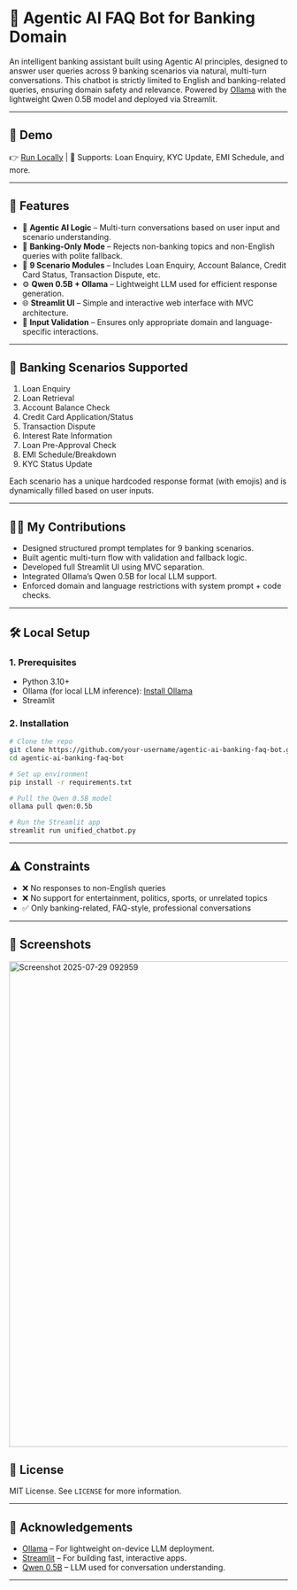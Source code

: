 
# 💬 Agentic AI FAQ Bot for Banking Domain

An intelligent banking assistant built using Agentic AI principles, designed to answer user queries across 9 banking scenarios via natural, multi-turn conversations. This chatbot is strictly limited to English and banking-related queries, ensuring domain safety and relevance. Powered by [Ollama](https://ollama.com) with the lightweight Qwen 0.5B model and deployed via Streamlit.

---

## 🚀 Demo

👉 [Run Locally](#-local-setup) | 🏦 Supports: Loan Enquiry, KYC Update, EMI Schedule, and more.

---

## 📌 Features

- 🧠 **Agentic AI Logic** – Multi-turn conversations based on user input and scenario understanding.
- 🏦 **Banking-Only Mode** – Rejects non-banking topics and non-English queries with polite fallback.
- 📄 **9 Scenario Modules** – Includes Loan Enquiry, Account Balance, Credit Card Status, Transaction Dispute, etc.
- ⚙️ **Qwen 0.5B + Ollama** – Lightweight LLM used for efficient response generation.
- 🌐 **Streamlit UI** – Simple and interactive web interface with MVC architecture.
- 🔐 **Input Validation** – Ensures only appropriate domain and language-specific interactions.

---

## 💼 Banking Scenarios Supported

1. Loan Enquiry  
2. Loan Retrieval  
3. Account Balance Check  
4. Credit Card Application/Status  
5. Transaction Dispute  
6. Interest Rate Information  
7. Loan Pre-Approval Check  
8. EMI Schedule/Breakdown  
9. KYC Status Update

Each scenario has a unique hardcoded response format (with emojis) and is dynamically filled based on user inputs.

---

## 👩‍💻 My Contributions

- Designed structured prompt templates for 9 banking scenarios.
- Built agentic multi-turn flow with validation and fallback logic.
- Developed full Streamlit UI using MVC separation.
- Integrated Ollama’s Qwen 0.5B for local LLM support.
- Enforced domain and language restrictions with system prompt + code checks.

---

## 🛠️ Local Setup

### 1. Prerequisites

- Python 3.10+
- Ollama (for local LLM inference): [Install Ollama](https://ollama.com)
- Streamlit

### 2. Installation

```bash
# Clone the repo
git clone https://github.com/your-username/agentic-ai-banking-faq-bot.git
cd agentic-ai-banking-faq-bot

# Set up environment
pip install -r requirements.txt

# Pull the Qwen 0.5B model
ollama pull qwen:0.5b

# Run the Streamlit app
streamlit run unified_chatbot.py
````

---



## ⚠️ Constraints

* ❌ No responses to non-English queries
* ❌ No support for entertainment, politics, sports, or unrelated topics
* ✅ Only banking-related, FAQ-style, professional conversations

---

## 📸 Screenshots
<img width="959" height="877" alt="Screenshot 2025-07-29 092959" src="https://github.com/user-attachments/assets/f0033ae7-e39b-42c5-b083-74b191d1e335" />



## 📝 License

MIT License. See `LICENSE` for more information.

---

## 🙌 Acknowledgements

* [Ollama](https://ollama.com) – For lightweight on-device LLM deployment.
* [Streamlit](https://streamlit.io) – For building fast, interactive apps.
* [Qwen 0.5B](https://github.com/QwenLM) – LLM used for conversation understanding.

---


